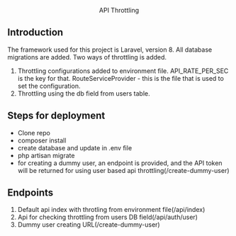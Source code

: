 <p align="center">API Throttling</p>



## Introduction

The framework used for this project is Laravel, version 8. All database migrations are added. Two ways of throttling is added.

1. Throttling configurations added to environment file. API_RATE_PER_SEC is the key for that. RouteServiceProvider - this is the file that is used to set the configuration. 
2. Throttling using the db field from users table.


## Steps for deployment

- Clone repo
- composer install
- create database and update in .env file
- php artisan migrate
- for creating a dummy user, an endpoint is provided, and the API token will be returned for using user based api throttling(/create-dummy-user)


## Endpoints

1. Default api index with throtling from environment file(/api/index)
2. Api for checking throttling from users DB field(/api/auth/user)
3. Dummy user creating URL(/create-dummy-user)

